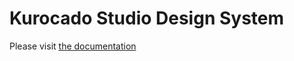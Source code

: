 # Kurocado Studio Design System

Please visit [the documentation](https://kurocado-studio.github.io/design-system)
